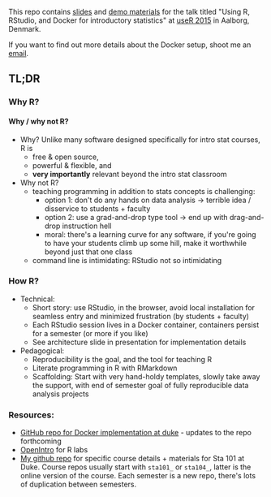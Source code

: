 This repo contains [slides](https://github.com/mine-cetinkaya-rundel/useR-2015/blob/master/r_studio_docker.pdf) and [demo materials](https://github.com/mine-cetinkaya-rundel/useR-2015/tree/master/demo) for the talk 
titled "Using R, RStudio, and Docker for introductory 
statistics" at [useR 2015](http://user2015.math.aau.dk/) 
in Aalborg, Denmark.

If you want to find out more details about the Docker setup,
shoot me an [email](mailto:mine@stat.duke.edu).

## TL;DR

### Why R?

#### Why / why not R?

- Why? Unlike many software designed specifically for
intro stat courses, R is 
    - free & open source, 
    - powerful & flexible, and 
    - **very importantly** relevant beyond the
intro stat classroom
- Why not R?
    - teaching programming in addition to stats concepts
    is challenging:
        * option 1: don't do any hands on data analysis ->
        terrible idea / disservice to students + faculty
        * option 2: use a grad-and-drop type tool -> 
        end up with drag-and-drop instruction hell
        * moral: there's a learning curve for any software,
        if you're going to have your students climb up
        some hill, make it worthwhile beyond just that
        one class
    - command line is intimidating: RStudio not so intimidating

### How R?

- Technical:
    - Short story: use RStudio, in the browser, avoid local
    installation for seamless entry and minimized frustration
    (by students + faculty)
    - Each RStudio session lives in a Docker container, containers
    persist for a semester (or more if you like)
    - See architecture slide in presentation for implementation
    details
- Pedagogical:
    - Reproducibility is the goal, and the tool for teaching R
    - Literate programming in R with RMarkdown
    - Scaffolding: Start with very hand-holdy templates, slowly
    take away the support, with end of semester goal of fully
    reproducible data analysis projects

### Resources:

- [GitHub repo for Docker implementation at duke](https://github.com/mccahill/docker-rstudio) - updates to the repo forthcoming
- [OpenIntro](https://www.openintro.org/stat/labs.php) for R labs
- [My github repo](https://github.com/mine-cetinkaya-rundel) for 
specific course details + materials for Sta 101 at Duke. Course 
repos usually start with `sta101_` or `sta104_`, latter is the 
online version of the course. Each semester is a new repo, 
there's lots of duplication between semesters.